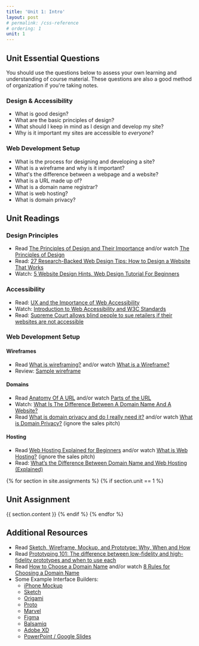 ```yaml
---
title: 'Unit 1: Intro'
layout: post
# permalink: /css-reference
# ordering: 1
unit: 1
---
```


## Unit Essential Questions
You should use the questions below to assess your own learning and understanding of course material. These questions are also a good method of organization if you're taking notes.

### Design & Accessibility
- What is good design?
- What are the basic principles of design?
- What should I keep in mind as I design and develop my site?
- Why is it important my sites are accessible to *everyone*?

### Web Development Setup 
- What is the process for designing and developing a site?
- What is a wireframe and why is it important?
- What's the difference between a webpage and a website?
- What is a URL made up of?
- What is a domain name registrar?
- What is web hosting?
- What is domain privacy?


## Unit Readings
### Design Principles
- Read [The Principles of Design and Their Importance](https://www.toptal.com/designers/ui/principles-of-design)
 and/or watch [The Principles of Design](https://www.youtube.com/watch?v%3DZK86XQ1iFVs)
- Read: [27 Research-Backed Web Design Tips: How to Design a Website That Works](https://www.orbitmedia.com/blog/web-design-tips/)
- Watch: [5 Website Design Hints. Web Design Tutorial For Beginners](https://www.youtube.com/watch?v%3Dj2G1IUpRiPY)

### Accessibility
- Read: [UX and the Importance of Web Accessibility](https://www.toptal.com/designers/ui/importance-web-accessibility)
- Watch: [Introduction to Web Accessibility and W3C Standards](https://www.youtube.com/watch?v%3D20SHvU2PKsM)
- Read: [Supreme Court allows blind people to sue retailers if their websites are not accessible](https://www.latimes.com/politics/story/2019-10-07/blind-person-dominos-ada-supreme-court-disabled)


### Web Development Setup 
#### Wireframes
- Read [What is wireframing?](https://www.experienceux.co.uk/faqs/what-is-wireframing/) and/or watch [What is a Wireframe?](https://www.youtube.com/watch?v%3DT0vt3nLZKks)
- Review: [Sample wireframe](https://justcoded.com/wp-content/uploads/2019/02/difference-between-mockups-wireframes-and-prototypes.png)

#### Domains
- Read [Anatomy Of A URL](https://websitebuilders.com/how-to/web-at-a-glance/url-anatomy/) and/or watch [Parts of the URL](https://www.youtube.com/watch?v%3D3ytQJvqzKu8)
- Watch: [What Is The Difference Between A Domain Name And A Website?](https://www.youtube.com/watch?v%3DBVoxVX__AdU)
- Read [What is domain privacy and do I really need it?](https://hostpapa.blog/security/domain-privacy-really-need/) and/or watch [What is Domain Privacy?](https://www.youtube.com/watch?v%3DUTcf0ryy3F0) (ignore the sales pitch)

#### Hosting
- Read [Web Hosting Explained for Beginners](https://www.hostinger.com/tutorials/what-is-web-hosting/) and/or watch [What is Web Hosting?](https://www.youtube.com/watch?v%3DqaMf4hHR2hg) (ignore the sales pitch)
- Read: [What’s the Difference Between Domain Name and Web Hosting (Explained)](https://www.wpbeginner.com/beginners-guide/whats-the-difference-between-domain-name-and-web-hosting-explained/)


{% for section in site.assignments %}
{% if section.unit == 1 %}
## Unit Assignment
{{ section.content }}
{% endif %}
{% endfor %}

## Additional Resources
- Read [Sketch, Wireframe, Mockup, and Prototype: Why, When and How](https://uxplanet.org/sketch-wireframe-mockup-and-prototype-why-when-and-how-29a25b3157c4)
- Read [Prototyping 101: The difference between low-fidelity and high-fidelity prototypes and when to use each](https://blog.adobe.com/en/publish/2017/11/29/prototyping-difference-low-fidelity-high-fidelity-prototypes-use)
- Read [How to Choose a Domain Name](https://websitesetup.org/choose-domain-name/) and/or watch [8 Rules for Choosing a Domain Name](https://www.youtube.com/watch?v%3D8r4Z3PizZ9g)
- Some Example Interface Builders:
	- [iPhone Mockup](http://iphonemockup.lkmc.ch/)
	- [Sketch](https://www.sketch.com)
	- [Origami](https://origami.design)
	- [Proto](http://proto.io)
	- [Marvel](https://marvelapp.com)
	- [Figma](http://figma.com)
	- [Balsamiq](https://balsamiq.com)
	- [Adobe XD](https://www.adobe.com/products/xd/learn/get-started/what-is-adobe-xd-used-for.html)
	- [PowerPoint / Google Slides](https://medium.com/@keynotopia/how-to-use-powerpoint-as-a-ui-prototyping-tool-cca0491b2be5)



<!-- ### Testing Accessibility

- How can I ensure my sites are accessible to everyone?

- Read: [The 6 Simplest Web Accessibility Tests Anyone Can Do](https://karlgroves.com/2013/09/05/the-6-simplest-web-accessibility-tests-anyone-can-do)
- Watch: [How I do an accessibility check -- A11ycasts #11](https://www.youtube.com/watch?v%3DcOmehxAU_4s)
- Check out [W3C's Markup Validation Service](http://validator.w3.org/) -->

<!-- 
 Lab 1 Out -->